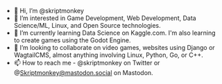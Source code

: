 - 👋 Hi, I’m @skriptmonkey
- 👀 I’m interested in Game Development, Web Development, Data Science/ML, Linux, and Open Source technologies.
- 🌱 I’m currently learning Data Science on Kaggle.com. I'm also learning to create games using the Godot Engine.
- 💞️ I’m looking to collaborate on video games, websites using Django or WagtailCMS, almost anything involving Linux, Python, Go, or C++.
- 📫 How to reach me - @skriptmonkey on Twitter or @Skriptmonkey@mastodon.social on Mastodon.

<!---
skriptmonkey/skriptmonkey is a ✨ special ✨ repository because its `README.md` (this file) appears on your GitHub profile.
You can click the Preview link to take a look at your changes.
--->
